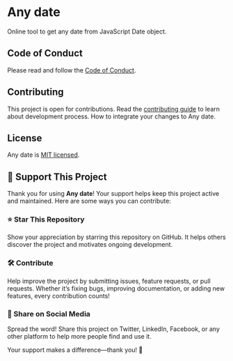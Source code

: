 # Any date

Online tool to get any date from JavaScript Date object.

## Code of Conduct

Please read and follow the [Code of Conduct](./CODE_OF_CONDUCT.md).

## Contributing

This project is open for contributions. Read the [contributing guide](./CONTRIBUTING.md) to learn about development process. How to integrate your changes to Any date.

## License

Any date is [MIT licensed](./LICENSE).

## 💙 Support This Project
Thank you for using **Any date**! Your support helps keep this project active and maintained. Here are some ways you can contribute:

### ⭐ Star This Repository
Show your appreciation by starring this repository on GitHub. It helps others discover the project and motivates ongoing development.

### 🛠 Contribute
Help improve the project by submitting issues, feature requests, or pull requests. Whether it’s fixing bugs, improving documentation, or adding new features, every contribution counts!

### 📢 Share on Social Media
Spread the word! Share this project on Twitter, LinkedIn, Facebook, or any other platform to help more people find and use it.

Your support makes a difference—thank you! 🚀
